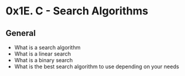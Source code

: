 # 0x1E. C - Search Algorithms

## General
- What is a search algorithm
- What is a linear search
- What is a binary search
- What is the best search algorithm to use depending on your needs
